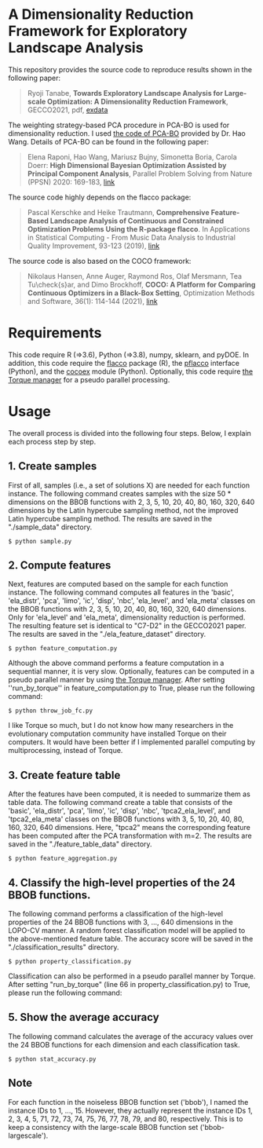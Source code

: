 # A Dimensionality Reduction Framework for Exploratory Landscape Analysis

This repository provides the source code to reproduce results shown in the following paper:

> Ryoji Tanabe, **Towards Exploratory Landscape Analysis for Large-scale Optimization: A Dimensionality Reduction Framework**, GECCO2021, pdf, [exdata](https://drive.google.com/drive/folders/1MRiiirvi-bJmaO56h3xlZrGITR4oERIP?usp=sharing)

The weighting strategy-based PCA procedure in PCA-BO is used for dimensionality reduction. I used [the code of PCA-BO](https://github.com/wangronin/Bayesian-Optimization) provided by Dr. Hao Wang. Details of PCA-BO can be found in the following paper:

> Elena Raponi, Hao Wang, Mariusz Bujny, Simonetta Boria, Carola Doerr: **High Dimensional Bayesian Optimization Assisted by Principal Component Analysis**, Parallel Problem Solving from Nature (PPSN) 2020: 169-183, [link](https://arxiv.org/abs/2007.00925)

The source code highly depends on the flacco package:

> Pascal Kerschke and Heike Trautmann, **Comprehensive Feature-Based Landscape Analysis of Continuous and Constrained Optimization Problems Using the R-package flacco**. In Applications in Statistical Computing - From Music Data Analysis to Industrial Quality Improvement, 93-123 (2019), [link](https://arxiv.org/abs/1708.05258)
 
The source code is also based on the COCO framework:

> Nikolaus Hansen, Anne Auger, Raymond Ros, Olaf Mersmann, Tea Tu\check{s}ar, and Dimo Brockhoff, **COCO: A Platform for Comparing Continuous Optimizers in a Black-Box Setting**, Optimization Methods and Software, 36(1): 114-144 (2021), [link](https://arxiv.org/abs/1603.08785)

# Requirements

This code require R (=>3.6), Python (=>3.8), numpy, sklearn, and pyDOE. In addition, this code require the [flacco](https://github.com/kerschke/flacco) package (R), the [pflacco](https://github.com/Reiyan/pflacco) interface (Python), and the [cocoex](https://github.com/numbbo/coco) module (Python). Optionally, this code require [the Torque manager](https://github.com/adaptivecomputing/torque) for a pseudo parallel processing.

# Usage

The overall process is divided into the following four steps. Below, I explain each process step by step.
 
## 1. Create samples

First of all, samples (i.e., a set of solutions X) are needed for each function instance. The following command creates samples with the size 50 * dimensions on the BBOB functions with 2, 3, 5, 10, 20, 40, 80, 160, 320, 640 dimensions by the Latin hypercube sampling method, not the improved Latin hypercube sampling method. The results are saved in the "./sample_data" directory.

```
$ python sample.py
```

## 2. Compute features

Next, features are computed based on the sample for each function instance. The following command computes all features in the 'basic', 'ela_distr', 'pca', 'limo', 'ic', 'disp', 'nbc', 'ela_level', and 'ela_meta' classes on the BBOB functions with 2, 3, 5, 10, 20, 40, 80, 160, 320, 640 dimensions. Only for 'ela_level' and 'ela_meta', dimensionality reduction is performed. The resulting feature set is identical to "C7-D2" in the GECCO2021 paper. The results are saved in the "./ela_feature_dataset" directory.

```
$ python feature_computation.py
```

Although the above command performs a feature computation in a sequential manner, it is very slow. Optionally, features can be computed in a pseudo parallel manner by using [the Torque manager](https://github.com/adaptivecomputing/torque). After setting ''run_by_torque'' in feature_computation.py to True, please run the following command:

```
$ python throw_job_fc.py
```

I like Torque so much, but I do not know how many researchers in the evolutionary computation community have installed Torque on their computers. It would have been better if I implemented parallel computing by multiprocessing, instead of Torque.

## 3. Create feature table

After the features have been computed, it is needed to summarize them as table data. The following command create a table that consists of the 'basic', 'ela_distr', 'pca', 'limo', 'ic', 'disp', 'nbc', 'tpca2_ela_level', and 'tpca2_ela_meta' classes on the BBOB functions with 3, 5, 10, 20, 40, 80, 160, 320, 640 dimensions. Here, "tpca2" means the corresponding feature has been computed after the PCA transformation with m=2. The results are saved in the "./feature_table_data" directory.

```
$ python feature_aggregation.py
```

## 4. Classify the high-level properties of the 24 BBOB functions.

The following command performs a classification of the high-level properties of the 24 BBOB functions with 3, ..., 640 dimensions in the LOPO-CV manner. A random forest classification model will be applied to the above-mentioned feature table. The accuracy score will be saved in the "./classification_results" directory.

```
$ python property_classification.py
```

Classification can also be performed in a pseudo parallel manner by Torque. After setting "run_by_torque" (line 66 in property_classification.py) to True, please run the following command:


## 5. Show the average accuracy

The following command calculates the average of the accuracy values over the 24 BBOB functions for each dimension and each classification task.

```
$ python stat_accuracy.py
```

## Note

For each function in the noiseless BBOB function set ('bbob'), I named the instance IDs to 1, ..., 15. However, they actually represent the instance IDs 1, 2, 3, 4, 5, 71, 72, 73, 74, 75, 76, 77, 78, 79, and 80, respectively. This is to keep a consistency with the large-scale BBOB function set ('bbob-largescale').
